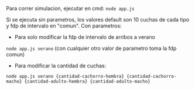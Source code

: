 Para correr simulacion, ejecutar en cmd:
`node app.js`

Si se ejecuta sin parametros, los valores default son 10 cuchas de cada tipo y fdp de intervalo en "comun".
Con parametros:

* Para solo modificar la fdp de intervalo de arribos a verano

`node app.js verano`
(con cualquier otro valor de parametro toma la fdp comun)

* Para modificar la cantidad de cuchas:

`node app.js verano {cantidad-cachorro-hembra} {cantidad-cachorro-macho} {cantidad-adulto-hembra} {cantidad-adulto-macho}`
